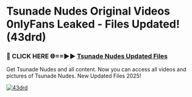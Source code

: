 # Tsunade Nudes Original Videos 0nlyFans Leaked - Files Updated! (43drd)

<h3>🔴 CLICK HERE 🌐==►► <a href="https://tinyurl.com/52m3yx9h" rel="nofollow">Tsunade Nudes Updated Files</a></h3>

Get Tsunade Nudes and all content. Now you can access all videos and pictures of Tsunade Nudes. New Updated Files 2025!

[![43drd](https://i.imgur.com/TnHtlc8.gif)](https://tinyurl.com/52m3yx9h)
